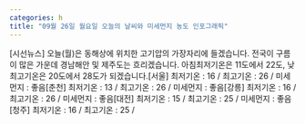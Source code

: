 ```yaml
---
categories: h
title: "09월 26일 월요일 오늘의 날씨와 미세먼지 농도 인포그래픽"
---
```

[시선뉴스] 오늘(월)은 동해상에 위치한 고기압의 가장자리에 들겠습니다. 전국이 구름이 많은 가운데 경남해안 및 제주도는 흐리겠습니다. 아침최저기온은 11도에서 22도, 낮 최고기온은 20도에서 28도가 되겠습니다.[서울] 최저기온 : 16 / 최고기온 : 26 / 미세먼지 : 좋음[춘천] 최저기온 : 13 / 최고기온 : 26 / 미세먼지 : 좋음[강릉] 최저기온 : 16 / 최고기온 : 26 / 미세먼지 : 좋음[대전] 최저기온 : 15 / 최고기온 : 25 / 미세먼지 : 좋음[청주] 최저기온 : 16 / 최고기온 : 25 /